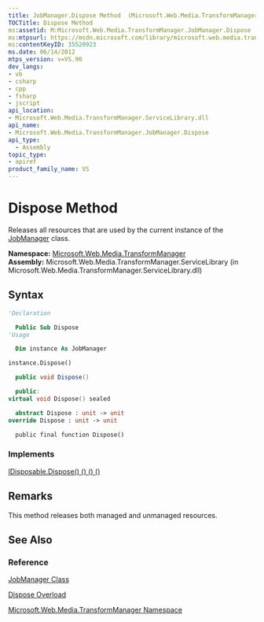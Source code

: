 ```yaml
---
title: JobManager.Dispose Method  (Microsoft.Web.Media.TransformManager)
TOCTitle: Dispose Method
ms:assetid: M:Microsoft.Web.Media.TransformManager.JobManager.Dispose
ms:mtpsurl: https://msdn.microsoft.com/library/microsoft.web.media.transformmanager.jobmanager.dispose(v=VS.90)
ms:contentKeyID: 35520923
ms.date: 06/14/2012
mtps_version: v=VS.90
dev_langs:
- vb
- csharp
- cpp
- fsharp
- jscript
api_location:
- Microsoft.Web.Media.TransformManager.ServiceLibrary.dll
api_name:
- Microsoft.Web.Media.TransformManager.JobManager.Dispose
api_type:
  - Assembly
topic_type:
- apiref
product_family_name: VS
---
```


# Dispose Method

Releases all resources that are used by the current instance of the [JobManager](jobmanager-class-microsoft-web-media-transformmanager.md) class.

**Namespace:**  [Microsoft.Web.Media.TransformManager](microsoft-web-media-transformmanager-namespace.md)  
**Assembly:**  Microsoft.Web.Media.TransformManager.ServiceLibrary (in Microsoft.Web.Media.TransformManager.ServiceLibrary.dll)

## Syntax

```vb
'Declaration

  Public Sub Dispose
'Usage

  Dim instance As JobManager

instance.Dispose()
```

```csharp
  public void Dispose()
```

```cpp
  public:
virtual void Dispose() sealed
```

``` fsharp
  abstract Dispose : unit -> unit
override Dispose : unit -> unit
```

```jscript
  public final function Dispose()
```

### Implements

[IDisposable.Dispose() () () ()](https://msdn.microsoft.com/library/es4s3w1d)  

## Remarks

This method releases both managed and unmanaged resources.

## See Also

### Reference

[JobManager Class](jobmanager-class-microsoft-web-media-transformmanager.md)

[Dispose Overload](jobmanager-dispose-method-microsoft-web-media-transformmanager.md)

[Microsoft.Web.Media.TransformManager Namespace](microsoft-web-media-transformmanager-namespace.md)

